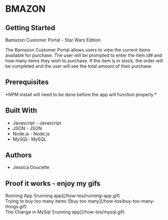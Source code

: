 <h1>BMAZON</h1>

<h2>Getting Started</h2>

Bamazon Customer Portal - Star Wars Edition

The Bamazon Customer Portal allows users to view the current items available for purchase. The user will be prompted to enter the item id# and how many items they wish to purchase. If the item is in stock, the order will be completed and the user will see the total amount of their purchase.

<h2>Prerequisites</h2>
*NPM install will need to be done before the app will function properly.*

<h2>Built With</h2>
<ul>
<li>Javascript - Javascript</li>
<li>JSON - JSON</li>
<li>Node.js - Node.js</li>
<li>MySQL- MySQL</li>
</ul>

<h2>Authors</h2>
<ul>
<li>Jessica Doucette</li>
</ul>

<h2>Proof it works - enjoy my gifs</h2>
Running App
![running app](/how-tos/running-app.gif)
<br>
Trying to buy too many items
![buy too many](/how-tos/buy-too-many-things.gif)
<br>
The Change in MySql
![running app](/how-tos/mysql.gif)
